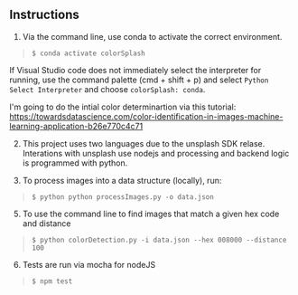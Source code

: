 ## Instructions

1. Via the command line, use conda to activate the correct environment. 

>`$ conda activate colorSplash`

If Visual Studio code does not immediately select the interpreter for running, use the command palette (cmd + shift + p) and select `Python Select Interpreter` and choose `colorSplash: conda`.

I'm going to do the intial color determinartion via this tutorial: https://towardsdatascience.com/color-identification-in-images-machine-learning-application-b26e770c4c71


2. This project uses two languages due to the unsplash SDK relase. Interations with unsplash use nodejs and processing and backend logic is programmed with python.

4. To process images into a data structure (locally), run:

> `$ python python processImages.py -o data.json`

5. To use the command line to find images that match a given hex code and distance

> `$ python colorDetection.py -i data.json --hex 008000 --distance 100`

6. Tests are run via mocha for nodeJS

> `$ npm test`